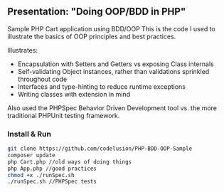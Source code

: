 ## Presentation: "Doing OOP/BDD in PHP"
Sample PHP Cart application using BDD/OOP
  This is the code I used to illustrate the basics of OOP principles and best practices.
  
  
  Illustrates:
  - Encapsulation with Setters and Getters vs exposing Class internals
  - Self-validating Object instances, rather than validations sprinkled throughout code
  - Interfaces and type-hinting to reduce runtime exceptions
  - Writing classes with extension in mind
 
  Also used the PHPSpec Behavior Driven Development tool vs. the more traditional PHPUnit testing framework.
  
  ### Install & Run
  
  ```bash
  git clone https://github.com/codelusion/PHP-BDD-OOP-Sample
  composer update
  php Cart.php //old ways of doing things
  php App.php //good practices
  chmod +x ./runSpec.sh
  ./runSpec.sh //PHPSpec tests
  ```
  
  
